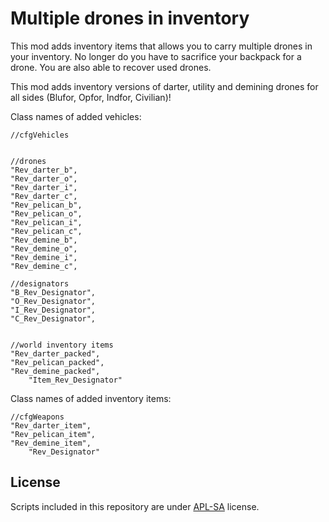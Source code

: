 # Multiple drones in inventory
This mod adds inventory items that allows you to carry multiple drones in your inventory. No longer do you have to sacrifice your backpack for a drone. You are also able to recover used drones.

This mod adds inventory versions of darter, utility and demining drones for all sides (Blufor, Opfor, Indfor, Civilian)!

  
Class names of added vehicles:

    //cfgVehicles
    
      
    //drones
    "Rev_darter_b",
    "Rev_darter_o",
    "Rev_darter_i",
    "Rev_darter_c",
    "Rev_pelican_b",
    "Rev_pelican_o",
    "Rev_pelican_i",
    "Rev_pelican_c",
    "Rev_demine_b",
    "Rev_demine_o",
    "Rev_demine_i",
    "Rev_demine_c",

    //designators
    "B_Rev_Designator",
    "O_Rev_Designator",
    "I_Rev_Designator",
    "C_Rev_Designator",
        
        
    //world inventory items
    "Rev_darter_packed",
    "Rev_pelican_packed",
    "Rev_demine_packed",
		"Item_Rev_Designator"
Class names of added inventory items:

    //cfgWeapons
    "Rev_darter_item",
    "Rev_pelican_item",
    "Rev_demine_item",
		"Rev_Designator"

## License
Scripts included in this repository are under [APL-SA](https://www.bohemia.net/community/licenses/arma-public-license-share-alike) license.

